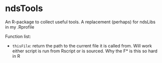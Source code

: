 # ndsTools

An R-package to collect useful tools. A replacement (perhaps) for ndsLibs in my .Rprofile

Function list:

- `thisFile`: return the path to the current file it is called from. Will work either script is run from Rscript or is sourced. Why the F* is this so hard in R
